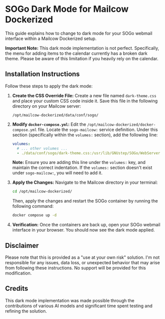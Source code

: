 # SOGo Dark Mode for Mailcow Dockerized

This guide explains how to change to dark mode for your SOGo webmail interface within a Mailcow Dockerized setup.

**Important Note:** This dark mode implementation is not perfect. Specifically, the menu for adding items to the calendar currently has a broken dark theme. Please be aware of this limitation if you heavily rely on the calendar.

## Installation Instructions

Follow these steps to apply the dark mode:

1.  **Create the CSS Override File:**
    Create a new file named `dark-theme.css` and place your custom CSS code inside it. Save this file in the following directory on your Mailcow server:
    ```
    /opt/mailcow-dockerized/data/conf/sogo/
    ```

2.  **Modify `docker-compose.yml`:**
    Edit the `/opt/mailcow-dockerized/docker-compose.yml` file. Locate the `sogo-mailcow:` service definition. Under this section (specifically within the `volumes:` section), add the following line:
    ```yaml
    volumes:
      # ... other volumes ...
      - ./data/conf/sogo/dark-theme.css:/usr/lib/GNUstep/SOGo/WebServerResources/css/theme-default.css:z
    ```
    **Note:** Ensure you are adding this line under the `volumes:` key, and maintain the correct indentation. If the `volumes:` section doesn't exist under `sogo-mailcow:`, you will need to add it.

3.  **Apply the Changes:**
    Navigate to the Mailcow directory in your terminal:
    ```bash
    cd /opt/mailcow-dockerized/
    ```
    Then, apply the changes and restart the SOGo container by running the following command:
    ```bash
    docker compose up -d
    ```

4.  **Verification:**
    Once the containers are back up, open your SOGo webmail interface in your browser. You should now see the dark mode applied.

## Disclaimer

Please note that this is provided as a "use at your own risk" solution. I'm not responsible for any issues, data loss, or unexpected behavior that may arise from following these instructions. No support will be provided for this modification.

## Credits

This dark mode implementation was made possible through the contributions of various AI models and significant time spent testing and refining the solution.
